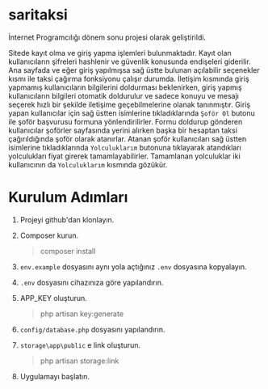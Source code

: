 # saritaksi
 İnternet Programcılığı dönem sonu projesi olarak geliştirildi.

 Sitede kayıt olma ve giriş yapma işlemleri bulunmaktadır. Kayıt olan kullanıcıların şifreleri hashlenir ve güvenlik konusunda endişeleri giderilir.
 Ana sayfada ve eğer giriş yapılmışsa sağ üstte bulunan açılabilir seçenekler kısmı ile taksi çağırma fonksiyonu çalışır durumda.
 İletişim kısmında giriş yapmamış kullanıcıların bilgilerini doldurması beklenirken, giriş yapmış kullanıcıların bilgileri otomatik doldurulur ve sadece konuyu ve mesajı seçerek hızlı bir şekilde iletişime geçebilmelerine olanak tanınmıştır.
 Giriş yapan kullanıcılar için sağ üstten isimlerine tıkladıklarında `Şoför Ol` butonu ile şoför başvurusu formuna yönlendirilirler. Formu doldurup gönderen kullanıcılar şoförler sayfasında yerini alırken başka bir hesaptan taksi çağırıldığında şoför olarak atanırlar.
 Atanan şoför kullanıcıları sağ üstten isimlerine tıkladıklarında `Yolculuklarım` butonuna tıklayarak atandıkları yolculukları fiyat girerek tamamlayabilirler.
 Tamamlanan yolculuklar iki kullanıcının da `Yolculuklarım` kısmında gözükür.
 


# Kurulum Adımları

1. Projeyi github'dan klonlayın.

2. Composer kurun.
    >composer install

3. `env.example` dosyasını aynı yola açtığınız `.env` dosyasına kopyalayın.

4. `.env` dosyasını cihazınıza göre yapılandırın.

5. APP_KEY oluşturun.
    >php artisan key:generate

6. `config/database.php` dosyasını yapılandırın.

7. `storage\app\public` e link oluşturun.
    >php artisan storage:link

8. Uygulamayı başlatın.

